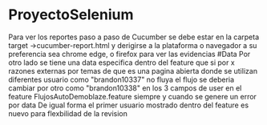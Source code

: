 # ProyectoSelenium
Para ver los reportes paso a paso de Cucumber se debe estar en la carpeta target ->cucumber-report.html
y derigirse a la plataforma o navegador a su preferencia sea chrome edge, o firefox para ver las evidencias
#Data
Por otro lado se tiene una data especifica dentro del feature que si por x razones externas por temas de que es una pagina
abierta donde se utilizan diferentes usuario como "brandon10337" no fluya el flujo se deberia cambiar por otro como 
"brandon10338" en los 3 campos de user en el feature FlujosAutoDemoblaze.feature siempre y cuando se genere un error por data 
De igual forma el primer  usuario mostrado dentro del feature es nuevo para flexbilidad de la revision
